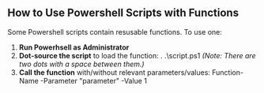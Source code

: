 ## How to Use Powershell Scripts with Functions

Some Powershell scripts contain resusable functions. To use one:

1. **Run Powerhsell as Administrator**
2. **Dot-source the script** to load the function: . .\script.ps1
*(Note: There are two dots with a space between them.)*
3. **Call the function** with/without relevant parameters/values: Function-Name -Parameter "parameter" -Value 1
